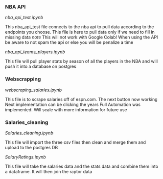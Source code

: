 ### NBA API
*nba_api_test.ipynb*  

This nba_api_test file connects to the nba api to pull data according to the endpoints you choose. 
This file is here to pull data only if we need to fill in missing data
*note* This will not work with Google Colab! When using the API be aware to not spam the api or else you will be penalize a time  

*nba_api_teams_players.ipynb*  

This file will pull player stats by season of all the players in the NBA and will push it into a database on postgres  


### Webscrapping
*webscraping_salaries.ipynb*  

This file is to scrape salaries off of espn.com. 
The next button now working
Next implementation can be clicking the years
Full Automation was implemented. Will scale with more information for future use


### Salaries_cleaning
*Salaries_cleaning.ipynb*  

This file will import the three csv files then clean and merge them and upload to the postgres DB  

*SalaryRatings.ipynb*  

This file will take the salaries data and the stats data and combine them into a dataframe. It will then join the raptor data
